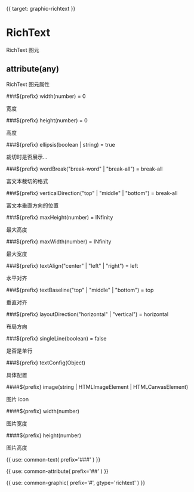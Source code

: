 {{ target: graphic-richtext }}

# RichText

RichText 图元

## attribute(any)

RichText 图元属性

###${prefix} width(number) = 0

宽度

###${prefix} height(number) = 0

高度

###${prefix} ellipsis(boolean | string) = true

裁切时是否展示...

###${prefix} wordBreak("break-word" | "break-all") = break-all

富文本裁切的格式

###${prefix} verticalDirection("top" | "middle" | "bottom") = break-all

富文本垂直方向的位置

###${prefix} maxHeight(number) = INfinity

最大高度

###${prefix} maxWidth(number) = INfinity

最大宽度

###${prefix} textAlign("center" | "left" | "right") = left

水平对齐

###${prefix} textBaseline("top" | "middle" | "bottom") = top

垂直对齐

###${prefix} layoutDirection("horizontal" | "vertical") = horizontal

布局方向

###${prefix} singleLine(boolean) = false

是否是单行

###${prefix} textConfig(Object)

具体配置

####${prefix} image(string | HTMLImageElement | HTMLCanvasElement)

图片 icon

####${prefix} width(number)

图片宽度

####${prefix} height(number)

图片高度

{{ use: common-text(
  prefix='###'
) }}

{{ use: common-attribute(
  prefix='##'
) }}

{{ use: common-graphic(
  prefix='#',
  gtype='richtext'
) }}
